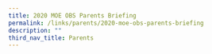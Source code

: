 ```yaml
---
title: 2020 MOE OBS Parents Briefing
permalink: /links/parents/2020-moe-obs-parents-briefing
description: ""
third_nav_title: Parents
---
```

